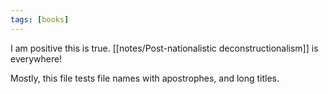 ```yaml
---
tags: [books]
---
```


I am positive this is true. [[notes/Post-nationalistic deconstructionalism]] is everywhere!

Mostly, this file tests file names with apostrophes, and long titles.
